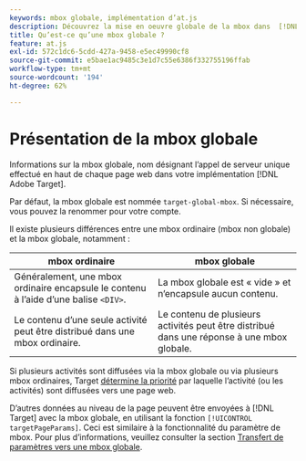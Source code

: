 ```yaml
---
keywords: mbox globale, implémentation d’at.js
description: Découvrez la mise en oeuvre globale de la mbox dans  [!DNL Adobe Target], a name used to refer to the single server call made at the top of each web page in your [!DNL Target] .
title: Qu’est-ce qu’une mbox globale ?
feature: at.js
exl-id: 572c1dc6-5cdd-427a-9458-e5ec49990cf8
source-git-commit: e5bae1ac9485c3e1d7c55e6386f332755196ffab
workflow-type: tm+mt
source-wordcount: '194'
ht-degree: 62%

---
```


# Présentation de la mbox globale

Informations sur la mbox globale, nom désignant l’appel de serveur unique effectué en haut de chaque page web dans votre implémentation [!DNL Adobe Target].

Par défaut, la mbox globale est nommée `target-global-mbox`. Si nécessaire, vous pouvez la renommer pour votre compte.

Il existe plusieurs différences entre une mbox ordinaire (mbox non globale) et la mbox globale, notamment :

| mbox ordinaire | mbox globale |
|--- |--- |
| Généralement, une mbox ordinaire encapsule le contenu à l’aide d’une balise `<DIV>`. | La mbox globale est « vide » et n’encapsule aucun contenu. |
| Le contenu d’une seule activité peut être distribué dans une mbox ordinaire. | Le contenu de plusieurs activités peut être distribué dans une réponse à une mbox globale. |

Si plusieurs activités sont diffusées via la mbox globale ou via plusieurs mbox ordinaires, Target [ détermine la priorité](https://experienceleague.adobe.com/docs/target/using/activities/priority.html?lang=fr) par laquelle l’activité (ou les activités) sont diffusées vers une page web.

D’autres données au niveau de la page peuvent être envoyées à [!DNL Target] avec la mbox globale, en utilisant la fonction `[!UICONTROL targetPageParams]`. Ceci est similaire à la fonctionnalité du paramètre de mbox. Pour plus d’informations, veuillez consulter la section [Transfert de paramètres vers une mbox globale](/help/dev/implement/client-side/atjs/global-mbox/pass-parameters-to-global-mbox.md).
